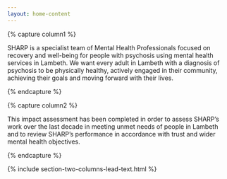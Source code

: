 ```yaml
---
layout: home-content
---
```


{% capture column1 %}

SHARP is a specialist team of Mental Health Professionals focused on recovery and well-being 
for people with psychosis using mental health services in Lambeth. We want every adult in Lambeth with a diagnosis 
of psychosis to be physically healthy, actively engaged in their community, achieving their goals 
and moving forward with their lives.

{% endcapture %}




{% capture column2 %}

This impact assessment has been completed in order to assess SHARP’s work over the last decade 
in meeting unmet needs of people in Lambeth and to review SHARP’s performance in accordance with 
trust and wider mental health objectives.


{% endcapture %}




{% include section-two-columns-lead-text.html  %}
